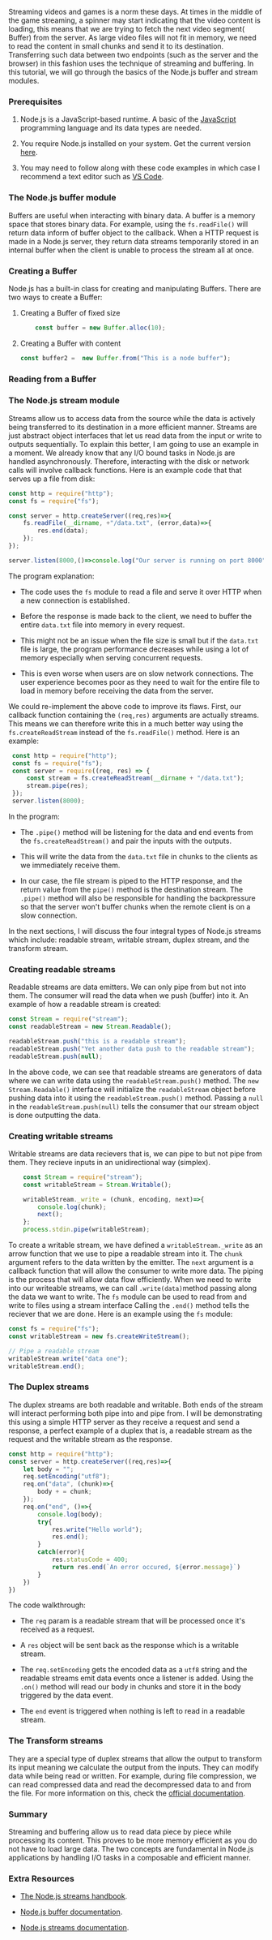 Streaming videos and games is a norm these days. At times in the middle of the game streaming, a spinner may start indicating that the video content is loading, this means that we are trying to fetch the next video segment( Buffer) from the server. As large video files will not fit in memory, we need to read the content in small chunks and send it to its destination. Transferring such data between two endpoints (such as the server and the browser) in this fashion uses the technique of streaming and buffering. In this tutorial, we will go through the basics of the Node.js buffer and stream modules.

### Prerequisites
1. Node.js is a JavaScript-based runtime. A basic of the [JavaScript](https://www.w3schools.com/js/js_intro.asp) programming language and its data types are needed.
   
2. You require Node.js installed on your system. Get the current version [here](https://nodejs.org/en/download/).

3. You may need to follow along with these code examples in which case I recommend a text editor such as [VS Code](https://code.visualstudio.com/download).

### The Node.js buffer module
Buffers are useful when interacting with binary data. A buffer is a memory space that stores binary data. For example, using the `fs.readFile()` will return data inform of buffer object to the callback. When a HTTP request is made in a Node.js server, they return data streams temporarily stored in an internal buffer when the client is unable to process the stream all at once.

### Creating a Buffer
Node.js has a built-in class for creating and manipulating Buffers. There are two ways to create a Buffer:
1. Creating a Buffer of fixed size
    ```js
        const buffer = new Buffer.alloc(10);
    ```
2. Creating a Buffer with content
   ```js
   const buffer2 =  new Buffer.from("This is a node buffer");
   ```

### Reading from a Buffer



### The Node.js stream module
Streams allow us to access data from the source while the data is actively being transferred to its destination in a more efficient manner. Streams are just abstract object interfaces that let us read data from the input or write to outputs sequentially. To explain this better, I am going to use an example in a moment. We already know that any I/O bound tasks in Node.js are handled asynchronously. Therefore, interacting with the disk or network calls will involve callback functions. 
Here is an example code that that serves up a file from disk:

```javascript
const http = require("http");
const fs = require("fs");

const server = http.createServer((req,res)=>{
    fs.readFile(__dirname, +"/data.txt", (error,data)=>{
        res.end(data);
    });
});

server.listen(8000,()=>console.log("Our server is running on port 8000"));
```
The program explanation:
- The code uses the `fs` module to read a file and serve it over HTTP when a new connection is established. 
  
- Before the response is made back to the client, we need to buffer the entire `data.txt` file into memory in every request. 
  
- This might not be an issue when the file size is small but if the `data.txt` file is large, the program performance decreases while using a lot of memory especially when serving concurrent requests. 
  
- This is even worse when users are on slow network connections. The user experience becomes poor as they need to wait for the entire file to load in memory before receiving the data from the server.

We could re-implement the above code to improve its flaws. First, our callback function containing the `(req,res)` arguments are actually streams. This means we can therefore write this in a much better way using the `fs.createReadStream` instead of the `fs.readFile()` method. Here is an example:
```javascript
 const http = require("http");
 const fs = require("fs");
 const server = require((req, res) => {
     const stream = fs.createReadStream(__dirname + "/data.txt");
     stream.pipe(res);
 });
 server.listen(8000);
 ```
 In the program:
 - The `.pipe()` method will be listening for the data and end events from the `fs.createReadStream()` and pair the inputs with the outputs. 

 - This will write the data from the `data.txt` file in chunks to the clients as we immediately receive them. 

 - In our case, the file stream is piped to the HTTP response, and the return value from the `pipe()` method is the destination stream. The `.pipe()` method will also be responsible for handling the backpressure so that the server won't buffer chunks when the remote client is on a slow connection.

In the next sections, I will discuss the four integral types of Node.js streams which include: readable stream, writable stream, duplex stream, and the transform stream.

### Creating readable streams
Readable streams are data emitters. We can only pipe from but not into them. The consumer will read the data when we push (buffer) into it. An example of how a readable stream is created:

```javascript
const Stream = require("stream");
const readableStream = new Stream.Readable();

readableStream.push("this is a readable stream");
readableStream.push("Yet another data push to the readable stream");
readableStream.push(null);
```
In the above code, we can see that readable streams are generators of data where we can write data using the `readableStream.push()` method. The `new Stream.Readable()` interface will initialize the `readableStream` object before pushing data into it using the `readableStream.push()` method. Passing a `null` in the `readableStream.push(null)` tells the consumer that our stream object is done outputting the data.



### Creating writable streams
Writable streams are data recievers that is, we can pipe to but not pipe from them. They recieve inputs in an unidirectional way (simplex).
```javascript
    const Stream = require("stream");
    const writableStream = Stream.Writable();

    writableStream._write = (chunk, encoding, next)=>{
        console.log(chunk);
        next();
    };
    process.stdin.pipe(writableStream);
```
To create a writable stream, we have defined a `writableStream._write` as an arrow function that we use to pipe a readable stream into it. The `chunk` argument refers to the data written by the emitter. The `next` argument is a callback function that will allow the consumer to write more data. The piping is the process that will allow data flow efficiently.
When we need to write into our writeable streams, we can call `.write(data)`method passing along the data we want to write.
The `fs` module can be used to read from and write to files using a stream interface
Calling the `.end()` method tells the reciever that we are done. Here is an example using the `fs` module:
```javascript
const fs = require("fs");
const writableStream = new fs.createWriteStream();

// Pipe a readable stream
writableStream.write("data one");
writableStream.end();
``` 

### The Duplex streams
The duplex streams are both readable and writable. Both ends of the stream will interact performing both pipe into and pipe from.
I will be demonstrating this using a simple HTTP server as they receive a request and send a response, a perfect example of a duplex that is, a readable stream as the request and the writable stream as the response.

```javascript
const http = require("http");
const server = http.createServer((req,res)=>{
    let body = "";
    req.setEncoding("utf8");
    req.on("data", (chunk)=>{
        body + = chunk;
    });
    req.on("end", ()=>{
        console.log(body);
        try{
            res.write("Hello world");
            res.end();
        }
        catch(error){
            res.statusCode = 400;
            return res.end(`An error occured, ${error.message}`)
        }
    })
})
```
The code walkthrough:

- The `req` param is a readable stream that will be processed once it's received as a request.
  
- A `res` object will be sent back as the response which is a writable stream.
  
- The `req.setEncoding` gets the encoded data as a `utf8` string and the readable streams emit data events once a listener is added. Using the `.on()` method will read our body in chunks and store it in the body triggered by the data event.
  
- The `end` event is triggered when nothing is left to read in a readable stream.


   
### The Transform streams
They are a special type of duplex streams that allow the output to transform its input meaning we calculate the output from the inputs. They can modify data while being read or written. For example, during file compression, we can read compressed data and read the decompressed data to and from the file. For more information on this, check the [official documentation](https://nodejs.org/api/stream.html).

### Summary
Streaming and buffering allow us to read data piece by piece while processing its content. This proves to be more memory efficient as you do not have to load large data. The two concepts are fundamental in Node.js applications by handling I/O tasks in a composable and efficient manner.

### Extra Resources

- [The Node.js streams handbook](https://github.com/substack/stream-handbook).
  
- [Node.js buffer documentation](https://nodejs.org/api/buffer.html).

- [Node.js streams documentation](https://nodejs.org/api/stream.html).